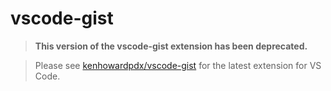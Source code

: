 # vscode-gist

> **This version of the vscode-gist extension has been deprecated.**

> Please see [kenhowardpdx/vscode-gist](https://github.com/kenhowardpdx/vscode-gist) for the latest extension for VS Code.



